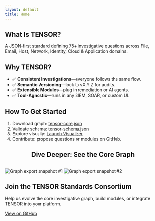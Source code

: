 ```yaml
---
layout: default
title: Home
---
```


<!-- Why TENSOR Section -->
<section class="section dark">
  <div class="container three-col">
    <div>
      <h2>What Is TENSOR?</h2>
      <p>A JSON‑first standard defining 75+ investigative questions across File, Email,
         Host, Network, Identity, Cloud & Application domains.</p>
    </div>
    <div>
      <h2>Why TENSOR?</h2>
      <ul>
        <li>✅ <strong>Consistent Investigations</strong>—everyone follows the same flow.</li>
        <li>✅ <strong>Semantic Versioning</strong>—lock to vX.Y.Z for audits.</li>
        <li>✅ <strong>Extensible Modules</strong>—plug in remediation or AI agents.</li>
        <li>✅ <strong>Tool‑Agnostic</strong>—runs in any SIEM, SOAR, or custom UI.</li>
      </ul>
    </div>
    <div>
      <h2>How To Get Started</h2>
      <ol>
        <li>Download graph: 
          <a href="{{ '/core/latest/tensor-core.json' | relative_url }}">tensor-core.json</a>
        </li>
        <li>Validate schema: 
          <a href="{{ '/schemas/tensor-schema.json' | relative_url }}">tensor-schema.json</a>
        </li>
        <li>Explore visually:
          <a href="{{ '/visualizer/' | relative_url }}">Launch Visualizer</a>
        </li>
        <li>Contribute: propose questions or modules on GitHub.</li>
      </ol>
    </div>
  </div>
</section>

<!-- Dive Deeper Graph Previews -->
<section class="section light">
  <div class="container">
    <h2 style="text-align:center; margin-bottom:2rem;">Dive Deeper: See the Core Graph</h2>
    <div class="graph-previews">
      <!-- Place your two exports here -->
      <img src="{{ '/assets/images/graph-export1.png' | relative_url }}"
           alt="Graph export snapshot #1" />
      <img src="{{ '/assets/images/graph-export2.png' | relative_url }}"
           alt="Graph export snapshot #2" />
    </div>
  </div>
</section>

<!-- Get Involved -->
<section class="section dark get-involved">
  <h2>Join the TENSOR Standards Consortium</h2>
  <p>Help us evolve the core investigative graph, build modules,
     or integrate TENSOR into your platform.</p>
  <a class="button" href="https://github.com/tensor-standards-consortium/tensor-framework">
    View on GitHub
  </a>
</section>
